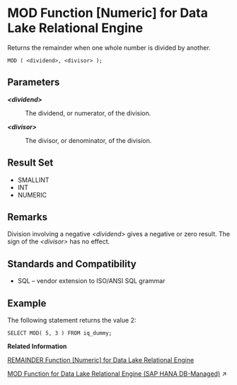 <!-- loioa5650e7684f21015b1dcafaf320a4d00 -->

# MOD Function \[Numeric\] for Data Lake Relational Engine

Returns the remainder when one whole number is divided by another.



```
MOD ( <dividend>, <divisor> );
```



<a name="loioa5650e7684f21015b1dcafaf320a4d00__MOD_parm1"/>

## Parameters


<dl>
<dt><b>

*<dividend\>*

</b></dt>
<dd>

The dividend, or numerator, of the division.



</dd><dt><b>

*<divisor\>*

</b></dt>
<dd>

The divisor, or denominator, of the division.



</dd>
</dl>



<a name="loioa5650e7684f21015b1dcafaf320a4d00__MOD_returns1"/>

## Result Set

-   SMALLINT
-   INT
-   NUMERIC



<a name="loioa5650e7684f21015b1dcafaf320a4d00__MOD_remarks1"/>

## Remarks

Division involving a negative *<dividend\>* gives a negative or zero result. The sign of the *<divisor\>* has no effect.



<a name="loioa5650e7684f21015b1dcafaf320a4d00__MOD_standards1"/>

## Standards and Compatibility

-   SQL – vendor extension to ISO/ANSI SQL grammar



<a name="loioa5650e7684f21015b1dcafaf320a4d00__MOD_examples1"/>

## Example

The following statement returns the value 2:

```
SELECT MOD( 5, 3 ) FROM iq_dummy;
```

**Related Information**  


[REMAINDER Function \[Numeric\] for Data Lake Relational Engine](remainder-function-numeric-for-data-lake-relational-engine-a5788e7.md "Returns the remainder when one whole number is divided by another.")

[MOD Function for Data Lake Relational Engine (SAP HANA DB-Managed)](https://help.sap.com/viewer/a898e08b84f21015969fa437e89860c8/2024_1_QRC/en-US/f5c120d23a114a08951fed08d45fecc1.html "Returns the remainder when one whole number is divided by another.") :arrow_upper_right:

